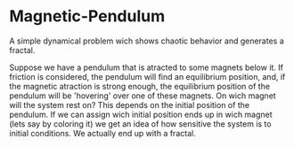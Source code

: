 # Magnetic-Pendulum
A simple dynamical problem wich shows chaotic behavior and generates a fractal.

Suppose we have a pendulum that is atracted to some magnets below it. If friction is considered, the pendulum will find an equilibrium position, and, if the magnetic atraction is strong enough, the equilibrium position of the pendulum will be 'hovering' over one of these magnets. 
On wich magnet will the system rest on? This depends on the initial position of the pendulum.
If we can assign wich initial position ends up in wich magnet (lets say by coloring it) we get an idea of how sensitive the system is to initial conditions.
We actually end up with a fractal.
